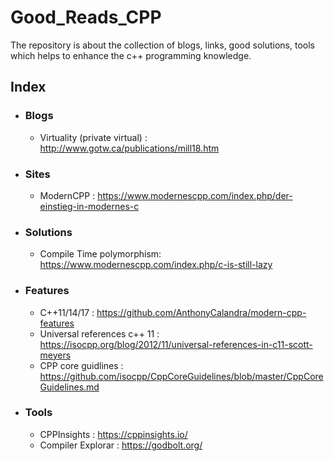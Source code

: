 # Good_Reads_CPP
The repository is about the collection of blogs, links, good solutions, tools which helps to enhance the c++ programming knowledge.

## Index
* ### Blogs
  * Virtuality (private virtual) : http://www.gotw.ca/publications/mill18.htm
* ### Sites
  * ModernCPP : https://www.modernescpp.com/index.php/der-einstieg-in-modernes-c
* ### Solutions
  * Compile Time polymorphism: https://www.modernescpp.com/index.php/c-is-still-lazy
* ### Features
  * C++11/14/17 : https://github.com/AnthonyCalandra/modern-cpp-features
  * Universal references c++ 11 : https://isocpp.org/blog/2012/11/universal-references-in-c11-scott-meyers
  * CPP core guidlines : https://github.com/isocpp/CppCoreGuidelines/blob/master/CppCoreGuidelines.md
* ### Tools
  * CPPInsights : https://cppinsights.io/
  * Compiler Explorar : https://godbolt.org/
